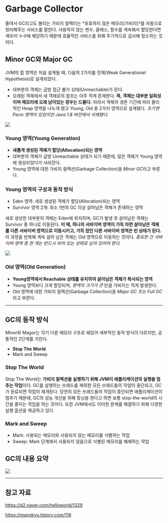 # Garbage Collector
줄여서 GC라고도 불리는 가비지 컬렉터는 *유효하지 않은 메모리(가비지)*를 자동으로 정리해주는 서비스를 말한다. 사용하지 않는 변수, 클래스, 함수를 계속해서 할당한다면 *메모리 누수*에 해당하기 때문에 효율적인 서비스를 위해 주기적으로 검사해 청소하는 것이다.

## Minor GC와 Major GC
JVM의 힙 영역은 처음 설계될 때, 다음의 2가지를 전제(Weak Generational Hypothesis)로 설계되었다.
- 대부분의 객체는 금방 접근 불가 상태(Unreachable)가 된다.
- 오래된 객체에서 새 객체로의 참조는 아주 적게 존재한다.
**즉, 객체는 대부분 일회성이며 메모리에 오래 남아있는 경우는 드물다.** 따라서 객체의 생존 기간에 따라 물리적인 Heap 영역을 나누게 됐고 Young, Old 총 2가지 영역으로 설계됐다. *초기엔 Perm 영역이 있었지만 Java 1.8 버전에서 삭제됐다.*

<img src = "https://img1.daumcdn.net/thumb/R1280x0/?scode=mtistory2&fname=https%3A%2F%2Fblog.kakaocdn.net%2Fdn%2Fva8qQ%2FbtqUSpSocbS%2FkxTvtnmrdhf4bnVPXth0UK%2Fimg.png">

### Young 영역(Young Generation)
- **새롭게 생성된 객체가 할당(Allocation)되는 영역**
- 대부분의 객체가 금방 Unreachable 상태가 되기 때문에, 많은 객체가 Young 영역에 생성되었다가 사라진다.
- Young 영역에 대한 가비지 컬렉션(Garbage Collection)을 *Minor GC*라고 부른다.

### Young 영역의 구성과 동작 방식
- Eden 영역: 새로 생성된 객체가 할당(Allocation)되는 영역
- Survivor 영역 2개: 최소 1번의 GC 이상 살아남은 객체가 존재하는 영역

새로 생성한 대부분의 객체는 Eden에 위치하며, GC가 발생 후 살아남은 객체는 Survivor 중 하나로 이동된다. **이 때, 하나의 서바이버 영역이 가득 차면 살아남은 객체를 다른 서바이버 영역으로 이동시키고, 가득 찼던 다른 서바이버 영역은 빈 상태가 된다.** 이 과정을 반복해 계속 살아 남은 객체는 Old 영역으로 이동하는 것이다. *중요한 건 서바이버 영역 중 한 개는 반드시 비어 있는 상태로 남아 있어야 한다.*

<img src = "https://d2.naver.com/content/images/2015/06/helloworld-1329-3.png" >

### Old 영역(Old Generation)
- **Young영역에서 Reachable 상태를 유지하여 살아남은 객체가 복사되는 영역**
- Young 영역보다 크게 할당되며, *영역의 크기가 큰* 만큼 가비지는 적게 발생한다. 
- Old 영역에 대한 가비지 컬렉션(Garbage Collection)을 *Major GC 또는 Full GC*라고 부른다.

---

## GC의 동작 방식
Minor와 Magor는 각기 다른 메모리 구조로 돼있어 세부적인 동작 방식이 다르지만, 공통적인 2단계를 거친다.
- **Stop The World**
- Mark and Sweep

### Stop The World
Stop The World는 **가비지 컬렉션을 실행하기 위해 JVM이 애플리케이션의 실행을 멈추는 작업**이다. GC를 실행하는 쓰레드를 제외한 모든 쓰레드들의 작업이 중단되고, GC가 완료되면 작업이 재개된다. 당연히 모든 쓰레드들의 작업이 중단되면 애플리케이션이 멈추기 때문에, GC의 성능 개선을 위해 튜닝을 한다고 하면 보통 stop-the-world의 시간을 줄이는 작업을 하는 것이다. 또한 JVM에서도 이러한 문제를 해결하기 위해 다양한 실행 옵션을 제공하고 있다.

### Mark and Sweep
- Mark: 사용되는 메모리와 사용되지 않는 메모리를 식별하는 작업
- Sweep: Mark 단계에서 사용되지 않음으로 식별된 메모리를 해제하는 작업

## GC의 내용 요약
<img src = "https://img1.daumcdn.net/thumb/R1280x0/?scode=mtistory2&fname=https%3A%2F%2Fblog.kakaocdn.net%2Fdn%2FdM4wqf%2FbtqUWs2lW8H%2FGvRECmsUIfZ2jhDoKhSCD0%2Fimg.png">

---

## 참고 자료
https://d2.naver.com/helloworld/1329

https://mangkyu.tistory.com/118